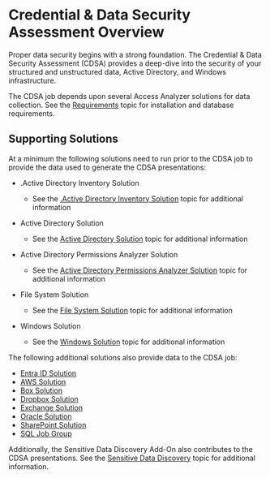 # Credential & Data Security Assessment Overview

Proper data security begins with a strong foundation. The Credential & Data Security Assessment (CDSA) provides a deep-dive into the security of your structured and unstructured data, Active Directory, and Windows infrastructure.

The CDSA job depends upon several Access Analyzer solutions for data collection. See the [Requirements](/docs/product_docs/accessanalyzer/accessanalyzer/enterpriseauditor/requirements/overview.md) topic for installation and database requirements.

## Supporting Solutions

At a minimum the following solutions need to run prior to the CDSA job to provide the data used to generate the CDSA presentations:

- .Active Directory Inventory Solution

  - See the [.Active Directory Inventory Solution](/docs/product_docs/accessanalyzer/accessanalyzer/enterpriseauditor/solutions/activedirectoryinventory/overview.md) topic for additional information
- Active Directory Solution

  - See the [Active Directory Solution](/docs/product_docs/accessanalyzer/accessanalyzer/enterpriseauditor/solutions/activedirectory/overview.md) topic for additional information
- Active Directory Permissions Analyzer Solution

  - See the [Active Directory Permissions Analyzer Solution](/docs/product_docs/accessanalyzer/accessanalyzer/enterpriseauditor/solutions/activedirectorypermissionsanalyzer/overview.md) topic for additional information
- File System Solution

  - See the [File System Solution](/docs/product_docs/accessanalyzer/accessanalyzer/enterpriseauditor/solutions/filesystem/overview.md) topic for additional information
- Windows Solution

  - See the [Windows Solution](/docs/product_docs/accessanalyzer/accessanalyzer/enterpriseauditor/solutions/windows/overview.md) topic for additional information

The following additional solutions also provide data to the CDSA job:

- [Entra ID Solution](/docs/product_docs/accessanalyzer/accessanalyzer/enterpriseauditor/solutions/entraid/overview.md)
- [AWS Solution](/docs/product_docs/accessanalyzer/accessanalyzer/enterpriseauditor/solutions/aws/overview.md)
- [Box Solution](/docs/product_docs/accessanalyzer/accessanalyzer/enterpriseauditor/solutions/box/overview.md)
- [Dropbox Solution](/docs/product_docs/accessanalyzer/accessanalyzer/enterpriseauditor/solutions/dropbox/overview.md)
- [Exchange Solution](/docs/product_docs/accessanalyzer/accessanalyzer/enterpriseauditor/solutions/exchange/overview.md)
- [Oracle Solution](/docs/product_docs/accessanalyzer/accessanalyzer/enterpriseauditor/solutions/databases/oracle/overview.md)
- [SharePoint Solution](/docs/product_docs/accessanalyzer/accessanalyzer/enterpriseauditor/solutions/sharepoint/overview.md)
- [SQL Job Group](/docs/product_docs/accessanalyzer/accessanalyzer/enterpriseauditor/solutions/databases/sql/overview.md)

Additionally, the Sensitive Data Discovery Add-On also contributes to the CDSA presentations. See the [Sensitive Data Discovery](/docs/product_docs/accessanalyzer/accessanalyzer/enterpriseauditor/sensitivedatadiscovery/overview.md) topic for additional information.
